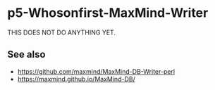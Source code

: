 # p5-Whosonfirst-MaxMind-Writer

THIS DOES NOT DO ANYTHING YET.

## See also

* https://github.com/maxmind/MaxMind-DB-Writer-perl
* https://maxmind.github.io/MaxMind-DB/